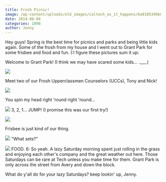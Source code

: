 ```yaml
---
title: Frosh Picnic!
image: /wp-content/uploads/old_images/caltech_as_it_happens/6a0105349b8251970b01a3fd139097970b.jpg
date: 2014-06-04
categories: 1098
author: Jenny
---
```


Hey guys!
Spring is the best time for picnics and parks and being little kids again. Some of the frosh from my house and I went out to Grant Park for some frisbee and food and fun. (:I figure these pictures sum it up:

Welcome to Grant Park! (I think we may have scared some kids... .___.)


![](/old_images/caltech_as_it_happens/6a0105349b8251970b01a73dce5215970d.jpg)

Meet two of our Frosh Upperclassmen Counselors (UCCs), Tony and Nick!


![](/old_images/caltech_as_it_happens/6a0105349b8251970b01a511c32b21970c.jpg)

You spin my head right 'round right 'round...


![](/old_images/caltech_as_it_happens/6a0105349b8251970b01a73dce538d970d.jpg)
3, 2, 1... JUMP! (I promise this was our first try!)


![](/old_images/caltech_as_it_happens/6a0105349b8251970b01a3fd138c75970b.jpg)

Frisbee is just kind of our thing.


![](/old_images/caltech_as_it_happens/6a0105349b8251970b01a511c32c1c970c.jpg)
"What sets?"


![](/old_images/caltech_as_it_happens/6a0105349b8251970b01a3fd138ff8970b.jpg)
FOOD. 6:
So yeah. A lazy Saturday morning spent just rolling in the grass and enjoying each other's company and the great weather out here. Those Saturdays can be rare at Tech unless you make time for them. Grant Park is only across the street from Avery and down the block.

What do y'all do for your lazy Saturdays?
keep lookin' up,
Jenny.

